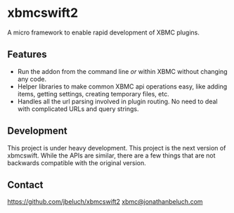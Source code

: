 xbmcswift2
==========

A micro framework to enable rapid development of XBMC plugins.


## Features
* Run the addon from the command line *or* within XBMC without changing any
  code.
* Helper libraries to make common XBMC api operations easy, like adding items,
  getting settings, creating temporary files, etc.
* Handles all the url parsing involved in plugin routing. No need to deal with
  complicated URLs and query strings.


## Development

This project is under heavy development. This project is the next version of
xbmcswift. While the APIs are similar, there are a few things that are not
backwards compatible with the original version.


## Contact
https://github.com/jbeluch/xbmcswift2
xbmc@jonathanbeluch.com
